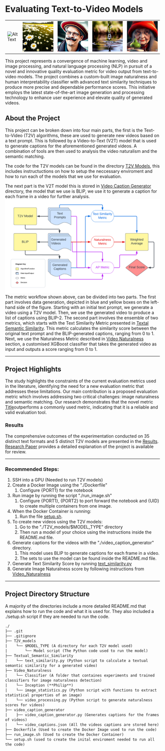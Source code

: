 # Evaluating Text-to-Video Models

<table>
  <tr>
    <td><img src="assets/im1.png" alt="Alt Text"></td>
    <td><img src="assets/im2.gif" alt="Alt Text"></td>
    <td><img src="assets/im3.gif" alt="Alt Text"></td>
    <td><img src="assets/im4.gif" alt="Alt Text"></td>
    <td><img src="assets/im5.gif" alt="Alt Text"></td>
  </tr>
</table>

This project represents a convergence of machine learning, video and image processing, and natural language processing (NLP) in pursuit of a novel and innovative quality evaluation metric for video output from text-to-video models. The project combines a custom-built image naturalness and human interpretability classifier with advanced text similarity techniques to produce more precise and dependable performance scores. This initiative employs the latest state-of-the-art image generation and processing technology to enhance user experience and elevate quality of generated videos.

## About the Project

This project can be broken down into four main parts, the first is the Text-to-Video (T2V) algorithms, these are used to generate new videos based on a text prompt. This is followed by a Video-to-Text (V2T) model that is used to generate captions for the aforementioned generated videos. A combination of tools are then used to analysis the video naturalism and the semantic matching. 

The code for the T2V models can be found in the directory [T2V Models](T2V_models), this includes instructuctions on how to setup the neccessary enviroment and how to run each of the models that we use for evaluation.  

The next part is the V2T model this is stored in [Video Caption Generator](video_caption_generator) directory, the model that we use is BLIP, we use it to generate a caption for each frame in a video for further analysis.
![Metric Workflow](assets/metric_ensemble2.png)
The metric workflow shown above, can be divided into two parts.
The first part involves data generation, depicted in blue and yellow boxes on the left-hand side of the figure. Starting with an initial text prompt, we generate a video using a T2V model. Then, we use the generated video to produce a list of captions using BLIP-2.
The second part involves the ensemble of two metrics, which starts with the Text Similarity Metric presented in [Textal Semantic Similarity](Textual_Semantic_Similarity). This metric calculates the similarity score between the original text prompt and the BLIP-generated captions, ranging from 0 to 1. Next, we use the Naturalness Metric described in [Video Naturalness](Video_Naturalness) section, a customised XGBoost classifier that takes the generated video as input and outputs a score ranging from 0 to 1.

---
## Project Highlights
The study highlights the constraints of the current evaluation metrics used in the literature, identifying the need for a new evaluation metric that addresses these limitations. Our main contribution is a proposed evaluation metric which involves addressing two critical challenges: image naturalness and semantic matching. Our research demonstrates that the novel metric [Title](cid:3437%252AE95BD0FC-C10E-44FF-BB5F-9431E4530AA1)outperforms a commonly used metric, indicating that it is a reliable and valid evaluation tool.

### Results

The comprehensive outcomes of the experimentation conducted on 35 distinct text formats and 5 distinct T2V models are presented in the [Results](Results.xlsx). [Research Paper](Chivileva_Lynch_FinalYearProject.pdf) provides a detailed explanation of the project is available for review.

---
### Recommended Steps:

1. SSH into a GPU (Needed to run T2V models)
2. Create a Docker Image using the "./Dockerfile"
    1. Configure {PORT1} for the notebook
3. Run image by running the script "./run_image.sh"
    1. Configure {PORT1}, {PORT2} to port forward the notebook and {UID} to create multiple containers from one image.
3. When the Docker Container is running:
    1. Run the file [setup.sh](setup.sh).
4. To create new videos using the T2V models:
    1. Go to the "./T2V_models/$MODEL_TYPE" directory
    2. Then run a model of your choice using the instructions inside the README.md file.
5. Generate captions for the videos with the "./video_caption_generator" directory.
    1. This model uses BLIP to generate captions for each frame in a video.
    2. The sets to use the model can be found inside the README.md file.
6. Generate Text Similarity Score by running [text_similarity.py](Textual_Semantic_Similarity/text_similarity.py)
7. Generate Image Naturalness score by following instructions from [Video_Naturalness](Video_Naturalness)

---
## Project Directory Structure
A majority of the directories include a more detailed README.md that explains how to run the code and what it is used for.
They also included a ./setup.sh script if they are needed to run the code.
```
./
├── .git
├── .gitignore
├── T2V_models
|    └── $MODEL_TYPE (A directory for each T2V model used)
|        └── Model script (The Python code used to run the model)
├── Textual_Semantic_Similarity
|    └── text_similarity.py (Python script to calculate a textual semantic similarity for a generated video)
├── Video_Naturalness
|    └── Classifier (A folder that containes experiments and trained classifiers for image naturalness detection)
|    └── Inception (**Philip**)
|    └── image_statistics.py (Python script with functions to extract statistical properties of an image)
|    └── video_processing.py (Python script to generate naturalness scores for videos)
├── video_caption_generator
|    ├── video_caption_generator.py (Generates captions for the frames of videos)
|    └── video_captions.json (All the videos captions are stored here)
├── Dockerfile (Used to create the Docker Image used to run the code)
├── run_image.sh (Used to create the Docker Container)
└── setup.sh (used to create the inital enviroment needed to run all the code)

```
 

